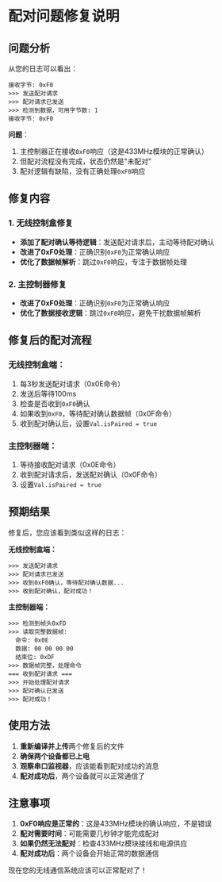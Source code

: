 # 配对问题修复说明

## 问题分析

从您的日志可以看出：
```
接收字节: 0xF0
>>> 发送配对请求
>>> 配对请求已发送
>>> 检测到数据，可用字节数: 1
接收字节: 0xF0
```

**问题**：
1. 主控制器正在接收`0xF0`响应（这是433MHz模块的正常确认）
2. 但配对流程没有完成，状态仍然是"未配对"
3. 配对逻辑有缺陷，没有正确处理`0xF0`响应

## 修复内容

### 1. 无线控制盒修复
- **添加了配对确认等待逻辑**：发送配对请求后，主动等待配对确认
- **改进了0xF0处理**：正确识别`0xF0`为正常确认响应
- **优化了数据帧解析**：跳过`0xF0`响应，专注于数据帧处理

### 2. 主控制器修复
- **改进了0xF0处理**：正确识别`0xF0`为正常确认响应
- **优化了数据接收逻辑**：跳过`0xF0`响应，避免干扰数据帧解析

## 修复后的配对流程

### 无线控制盒端：
1. 每3秒发送配对请求（0x0E命令）
2. 发送后等待100ms
3. 检查是否收到`0xF0`确认
4. 如果收到`0xF0`，等待配对确认数据帧（0x0F命令）
5. 收到配对确认后，设置`Val.isPaired = true`

### 主控制器端：
1. 等待接收配对请求（0x0E命令）
2. 收到配对请求后，发送配对确认（0x0F命令）
3. 设置`Val.isPaired = true`

## 预期结果

修复后，您应该看到类似这样的日志：

**无线控制盒端：**
```
>>> 发送配对请求
>>> 配对请求已发送
>>> 收到0xF0确认，等待配对确认数据...
>>> 收到配对确认，配对成功！
```

**主控制器端：**
```
>>> 检测到帧头0xFD
>>> 读取完整数据帧:
  命令: 0x0E
  数据: 00 00 00 00
  结束位: 0xDF
>>> 数据帧完整，处理命令
=== 收到配对请求 ===
>>> 开始处理配对请求
>>> 配对确认已发送
>>> 配对成功！
```

## 使用方法

1. **重新编译并上传**两个修复后的文件
2. **确保两个设备都已上电**
3. **观察串口监视器**，应该能看到配对成功的消息
4. **配对成功后**，两个设备就可以正常通信了

## 注意事项

1. **0xF0响应是正常的**：这是433MHz模块的确认响应，不是错误
2. **配对需要时间**：可能需要几秒钟才能完成配对
3. **如果仍然无法配对**：检查433MHz模块接线和电源供应
4. **配对成功后**：两个设备会开始正常的数据通信

现在您的无线通信系统应该可以正常配对了！

